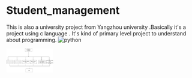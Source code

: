 # Student_management
This is also a university project from Yangzhou university .Basically it's a project using c language . It's kind of primary level project to understand about programming.
 <img alt="python" height=64px src="">

 <img alt="Main Page" height=64px src="img/mainpage.png">
  <!-- <img alt="python" height=64px src="">
   <img alt="python" height=64px src="">
    <img alt="python" height=64px src="https://raw.githubusercontent.com/devicons/devicon/master/icons/python/python-original.svg">
     <img alt="python" height=64px src="https://raw.githubusercontent.com/devicons/devicon/master/icons/python/python-original.svg">
      <img alt="python" height=64px src="https://raw.githubusercontent.com/devicons/devicon/master/icons/python/python-original.svg">
       <img alt="python" height=64px src="https://raw.githubusercontent.com/devicons/devicon/master/icons/python/python-original.svg"> -->
